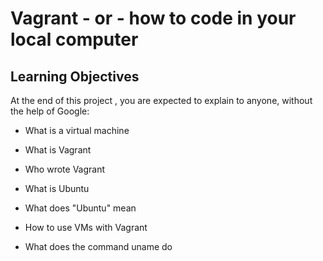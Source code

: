 # Vagrant - or - how to code in your local computer

## Learning Objectives ##

At the end of this project , you are expected to explain to anyone, without the help of Google:

* What is a virtual machine

* What is Vagrant

* Who wrote Vagrant

* What is Ubuntu

* What does "Ubuntu" mean

* How to use VMs with Vagrant

* What does the command uname do
